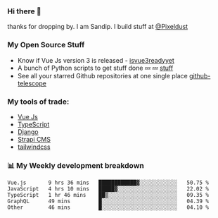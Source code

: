 ### Hi there 👋

thanks for dropping by.
I am Sandip. I build stuff at [@Pixeldust](github.com/pixeldust-in/)

###  **My Open Source Stuff**

 - Know if Vue Js version 3 is released -  [isvue3readyyet](https://github.com/sandiprb/isvue3readyyet)
 - A bunch of Python scripts to get stuff done 💤 💤 [stuff](https://github.com/sandiprb/stuff)
 - See all your starred Github repositories at one single place [github-telescope](https://github.com/sandiprb/github-telescope)



###  **My tools of trade:**
 - [Vue Js](https://github.com/vuejs/vue/)
 - [TypeScript](https://github.com/microsoft/TypeScript)
 - [Django](github.com/django/django)
 - [Strapi CMS](github.com/strapi/strapi)
 - [tailwindcss](https://github.com/tailwindlabs/tailwindcss)


###  📊 **My Weekly development breakdown**
<!--START_SECTION:waka-->
```text
Vue.js       9 hrs 36 mins   ████████████▓░░░░░░░░░░░░   50.75 % 
JavaScript   4 hrs 10 mins   █████▓░░░░░░░░░░░░░░░░░░░   22.02 % 
TypeScript   1 hr 46 mins    ██▒░░░░░░░░░░░░░░░░░░░░░░   09.35 % 
GraphQL      49 mins         █░░░░░░░░░░░░░░░░░░░░░░░░   04.39 % 
Other        46 mins         █░░░░░░░░░░░░░░░░░░░░░░░░   04.10 % 
```
<!--END_SECTION:waka-->
